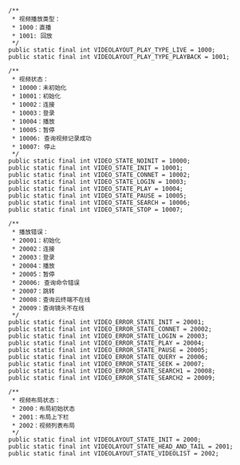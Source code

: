    /**
     * 视频播放类型：
     * 1000：直播
     * 1001: 回放
     */
    public static final int VIDEOLAYOUT_PLAY_TYPE_LIVE = 1000;
    public static final int VIDEOLAYOUT_PLAY_TYPE_PLAYBACK = 1001;
    
    /**
     * 视频状态：
     * 10000：未初始化
     * 10001：初始化
     * 10002：连接
     * 10003：登录
     * 10004：播放
     * 10005：暂停
     * 10006: 查询视频记录成功
     * 10007: 停止
     */
    public static final int VIDEO_STATE_NOINIT = 10000;
    public static final int VIDEO_STATE_INIT = 10001;
    public static final int VIDEO_STATE_CONNET = 10002;
    public static final int VIDEO_STATE_LOGIN = 10003;
    public static final int VIDEO_STATE_PLAY = 10004;
    public static final int VIDEO_STATE_PAUSE = 10005;
    public static final int VIDEO_STATE_SEARCH = 10006;
    public static final int VIDEO_STATE_STOP = 10007;
    
    /**
     * 播放错误：
     * 20001：初始化
     * 20002：连接
     * 20003：登录
     * 20004：播放
     * 20005：暂停
     * 20006: 查询命令错误
     * 20007：跳转
     * 20008：查询云终端不在线
     * 20009：查询镜头不在线
     */
    public static final int VIDEO_ERROR_STATE_INIT = 20001;
    public static final int VIDEO_ERROR_STATE_CONNET = 20002;
    public static final int VIDEO_ERROR_STATE_LOGIN = 20003;
    public static final int VIDEO_ERROR_STATE_PLAY = 20004;
    public static final int VIDEO_ERROR_STATE_PAUSE = 20005;
    public static final int VIDEO_ERROR_STATE_QUERY = 20006;
    public static final int VIDEO_ERROR_STATE_SEEK = 20007;
    public static final int VIDEO_ERROR_STATE_SEARCH1 = 20008;
    public static final int VIDEO_ERROR_STATE_SEARCH2 = 20009;
    
    /**
     * 视频布局状态：
     * 2000：布局初始状态
     * 2001：布局上下栏
     * 2002：视频列表布局
     */
    public static final int VIDEOLAYOUT_STATE_INIT = 2000;
    public static final int VIDEOLAYOUT_STATE_HEAD_AND_TAIL = 2001;
    public static final int VIDEOLAYOUT_STATE_VIDEOLIST = 2002;